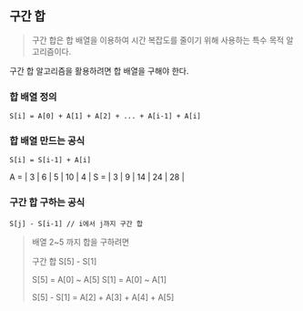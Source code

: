 ## 구간 합

> 구간 합은 합 배열을 이용하여 시간 복잡도를 줄이기 위해 사용하는 특수 목적 알고리즘이다.

구간 합 알고리즘을 활용하려면 합 배열을 구해야 한다.

### 합 배열 정의

`S[i] = A[0] + A[1] + A[2] + ... + A[i-1] + A[i]`

### 합 배열 만드는 공식

`S[i] = S[i-1] + A[i]`

A = | 3 | 6 |  5  | 10 |  4  |
S = | 3 | 9 | 14 | 24 | 28 |


### 구간 합 구하는 공식

`S[j] - S[i-1] // i에서 j까지 구간 합`

> 배열 2~5 까지 합을 구하려면
> 
> 구간 합 S[5] - S[1]
> 
> S[5] = A[0] ~ A[5]
> S[1] = A[0] ~ A[1]
> 
> S[5] - S[1] = A[2] + A[3] + A[4] + A[5]
> 



